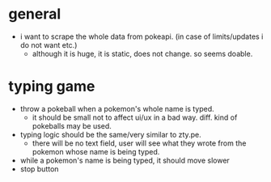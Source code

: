 # general

* i want to scrape the whole data from pokeapi. (in case of limits/updates i do not want etc.)
    * although it is huge, it is static, does not change. so seems doable.

# typing game

* throw a pokeball when a pokemon's whole name is typed.
    * it should be small not to affect ui/ux in a bad way. diff. kind of pokeballs may be used.
* typing logic should be the same/very similar to zty.pe.
    * there will be no text field, user will see what they wrote from the pokemon whose name is being typed.
* while a pokemon's name is being typed, it should move slower
* stop button